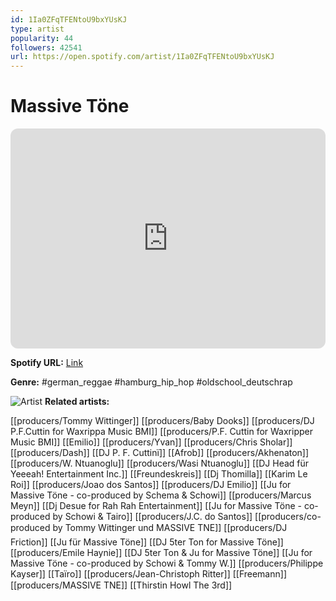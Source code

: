 ```yaml
---
id: 1Ia0ZFqTFENtoU9bxYUsKJ
type: artist
popularity: 44
followers: 42541
url: https://open.spotify.com/artist/1Ia0ZFqTFENtoU9bxYUsKJ
---
```

# Massive Töne

<iframe style="border-radius:12px" src="https://open.spotify.com/embed/artist/1Ia0ZFqTFENtoU9bxYUsKJ" width="100%" height="352" frameBorder="0" allowfullscreen="" allow="autoplay; clipboard-write; encrypted-media; fullscreen; picture-in-picture" loading="lazy"></iframe>

**Spotify URL:** [Link](https://open.spotify.com/artist/1Ia0ZFqTFENtoU9bxYUsKJ)

**Genre:**  #german_reggae #hamburg_hip_hop #oldschool_deutschrap

![Artist](https://i.scdn.co/image/ab67616d0000b2739f67dd247dc6fb4e9c486bef)
**Related artists:**

[[producers/Tommy Wittinger]]
[[producers/Baby Dooks]]
[[producers/DJ P.F.Cuttin for Waxrippa Music BMI]]
[[producers/P.F. Cuttin for Waxripper Music BMI]]
[[Emilio]]
[[producers/Yvan]]
[[producers/Chris Sholar]]
[[producers/Dash]]
[[DJ P. F. Cuttinï]]
[[Afrob]]
[[producers/Akhenaton]]
[[producers/W. Ntuanoglu]]
[[producers/Wasi Ntuanoglu]]
[[DJ Head für Yeeeah! Entertainment Inc.]]
[[Freundeskreis]]
[[Dj Thomilla]]
[[Karim Le Roi]]
[[producers/Joao dos Santos]]
[[producers/DJ Emilio]]
[[Ju for Massive Töne - co-produced by Schema & Schowi]]
[[producers/Marcus Meyn]]
[[Dj Desue for Rah Rah Entertainment]]
[[Ju for Massive Töne - co-produced by Schowi & Tairo]]
[[producers/J.C. do Santos]]
[[producers/co-produced by Tommy Wittinger und MASSIVE TNE]]
[[producers/DJ Friction]]
[[Ju für Massive Töne]]
[[DJ 5ter Ton for Massive Töne]]
[[producers/Emile Haynie]]
[[DJ 5ter Ton & Ju for Massive Töne]]
[[Ju for Massive Töne - co-produced by Schowi & Tommy W.]]
[[producers/Philippe Kayser]]
[[Taïro]]
[[producers/Jean-Christoph Ritter]]
[[Freemann]]
[[producers/MASSIVE TNE]]
[[Thirstin Howl The 3rd]]
